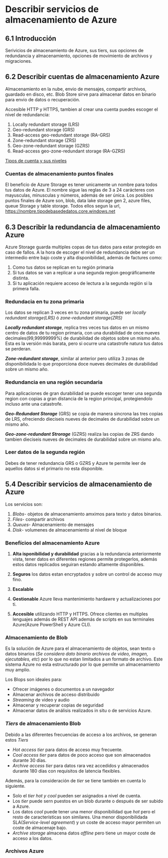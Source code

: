 # Describir servicios de almacenamiento de Azure

## 6.1 Introducción

Serivicios de almacenamiento de Azure, sus tiers, sus opciones de redundancia y almacenamiento, opciones de movimiento de archivos y migraciones.

## 6.2 Describir cuentas de almacenamiento Azure

Almacenamiento en la nube, envio de mensajes, compartir archivos, guardado en disco, etc. Blob Store sirve para almacenar datos en binario para envio de datos o recuperación.

Accesible HTTP y HTTPS, tambien al crear una cuenta puedes escoger el nivel de redundancia:

1. Locally redundant storage (LRS)
2. Geo-redundant storage (GRS)
3. Read-access geo-redundant storage (RA-GRS)
4. Zone-redundant storage (ZRS)
5. Geo-zone-redundant storage (GZRS)
6. Read-access geo-zone-redundant storage (RA-GZRS)

[Tipos de cuenta y sus niveles](https://learn.microsoft.com/en-us/training/modules/describe-azure-storage-services/2-accounts)


### Cuentas de almacenamiento puntos finales

El beneficio de Azure Storage es tener unicamente un nombre para todos tus datos de Azure. El nombre sigue las reglas de 3 a 24 carácteres con mayusculas, minusculas y números, además de ser única. Los posibles puntos finales de Azure son, blob, data lake storage gen 2, azure files, queue Storage y table storage. Todos ellos segun la url, https://nombre.tipodebasededatos.core.windows.net

## 6.3 Describir la redundancia de almacenamiento Azure

Azure Storage guarda multiples copas de tus datos para estar protegido en caso de fallos. A la hora de escoger el nivel de redundancia debe ser un intermedio entre bajo coste y alta disponibilidad, además de factures como:
1. Como tus datos se replican en tu región primaria
2. Si tus datos se van a replicar a una segunda region geográficamente distinta.
3. Si tu aplicación requiere acceso de lectura a la segunda región si la primera falla.

### Redundacia en tu zona primaria
Los datos se replican 3 veces en tu zona primaria, puede ser _locally redundant storage(LRS)_ ó _zone-redundant storage(ZRS)_

**_Locally redundant storage_**, replica tres veces tus datos en un mismo centro de datos de tu region primaria, con una durabilidad de once nueves decimales(99,99999999%) de durabilidad de objetos sobre un mismo año. Esta es la versión más barata, pero si ocurre una catastrofe natura tus datos se perderan.

**_Zone-redundant storage_**, similar al anterior pero utiliza 3 zonas de disponibilidada lo que proporciona doce nueves decimales de durabilidad sobre un mismo año.

### Redundancia en una región secundaria

Para aplicaciones de gran durabilidad se puede escoger tener una segunda region con copias a gran distancia de la region principal, protegiendolo incluso ante una catastrofe. 

**_Geo-Redundant Storage_** (GRS) se copia de manera sincrona las tres copias de LRS, ofreciendo dieciseis nueves de decimales de durabilidad sobre un mismo año.

**_Geo-zone-redundant Strorage_** (GZRS) realiza las copias de ZRS dando tambien dieciseis nueves de decimales de durabilidad sobre un mismo año.

### Leer datos de la segunda región

Debes de tener redundancia GRS o GZRS y Azure te permite leer de aquellos datos si el primario no esta disponible.

## 5.4 Describir servicios de almacenamiento de Azure

Los servicios son:
1. _Blobs_- objetos de almacenamiento amximos para texto y datos binarios.
2. _Files_- compartir archivos
3. _Queues_- Almacenamiento de mensajes 
4. _Disk_- volumenes de almacenamiento al nivel de bloque

### Benefícios del almacenamiento Azure
1. **Alta  isponibilidad y durabilidad** gracias a la redundancia anteriormente vista, tener datos en diferentes regiones permite protegerlos, además estos datos replicados seguiran estando altamente disponibles.

2. **Seguros** los datos estan encryptados y sobre un control de acceso muy fino.

3. **Escalable** 

4. **Gestionable** Azure lleva mantenimiento hardawre y actualizaciones por ti.

5. **Accesible** utilizando HTTP y HTTPS. Ofrece clientes en multiples lenguajes además de REST API además de scripts en sus terminales Azure(Azure PowerShell y Azure CLI).

### Almacenamiento de Blob
Es la solución de Azure para el almacenamiento de objetos, sean texto o datos binarios (*Se considera dato binario archivos de video, imagen, ejecutables, etc*) por lo que no estan limitados a un formato de archivo. Este sistema Azure no esta estructurado por lo que permite un almacenamiento muy amplio.

Los Blops son ideales para:
- Ofrecer imágenes o documentos a un navegador
- Almacenar archivos de acceso distribuido
- _Streaming_ de video y audio
- Almacenar y recuperar copias de seguridad
- Almacenar datos de análisis realizados in situ o de servicios Azure.

### _Tiers_ de almacenamiento Blob

Debido a las diferentes frecuencias de acceso a los archivos, se generan estos _Tiers_
- _Hot access tier_ para datos de acceso muy frecuente.
- _Cool access tier_ para datos de poco acceso que son almacenados durante 30 días.
- _Archive access tier_ para datos rara vez accedidos y almacenados durante 180 días con requisitos de latencia flexibles.

Además, para la consideración de _tier_ se tiene también en cuenta lo siguiente.
- Solo el _tier hot y cool_ pueden ser asignados a nivel de cuenta.
- Los _tier_ puede sern puestos en un blob durante o después de ser subido a Azure.
- Los datos _cool_ puede tener una menor disponibilidad que _hot_ pero el resto de características son similares. Una menor disponibilidada SLA(_Service-level agreement_) y un coste de acceso mayor permiten un coste de almacenaje bajo.
- _Archive storage_ almacena datos _offline_ pero tiene un mayor coste de acceso a los datos.

### Archivos Azure
